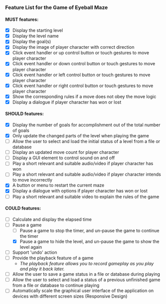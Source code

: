 ### Feature List for the Game of Eyeball Maze

#### MUST features:
- [x] Display the starting level
- [x] Display the level name
- [x] Display the goal(s)
- [x] Display the image of player character with correct direction
- [x] Click event handler or up control button or touch gestures to move player character
- [x] Click event handler or down control button or touch gestures to move player character
- [x] Click event handler or left control button or touch gestures to move player character
- [x] Click event handler or right control button or touch gestures to move player character
- [x] Show the corresponding rules if a move does not obey the move logic
- [x] Display a dialogue if player character has won or lost

#### SHOULD features:
- [x] Display the number of goals for accomplishment out of the total number of goals
- [x] Only update the changed parts of the level when playing the game
- [ ] Allow the user to select and load the initial status of a level from a file or database
- [ ] Display an updated move count for player character
- [ ] Display a GUI element to control sound on and off
- [ ] Play a short relevant and suitable audio/video if player character has won
- [ ] Play a short relevant and suitable audio/video if player character intends to move incorrectly
- [x] A button or menu to restart the current maze
- [x] Display a dialogue with options if player character has won or lost
- [ ] Play a short relevant and suitable video to explain the rules of the game

#### COULD features:
- [ ] Calculate and display the elapsed time
- [ ] Pause a game
  - [ ] Pause a game to stop the timer, and un-pause the game to continue the timer
  - [x] Pause a game to hide the level, and un-pause the game to show the level again
- [ ] Support 'undo' action
- [ ] Provide the playback feature of a game  
  * _The playback feature allows you to record gameplay as you play and play it back later._
- [ ] Allow the user to save a game status in a file or database during playing
- [ ] Allow the user to select and load a status of a previous unfinished game from a file or database to continue playing
- [ ] Automatically scale the graphical user interface of the application on devices with different screen sizes (Responsive Design)
